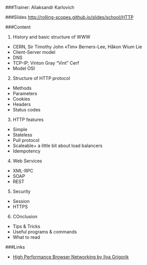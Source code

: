 ###Trainer: Aliaksandr Karlovich

###Slides
http://rolling-scopes.github.io/slides/school/HTTP

###Content
1. History and basic structure of WWW
  - CERN, Sir Timothy John «Tim» Berners-Lee, Håkon Wium Lie
  - Client-Server model
  - DNS
  - TCP-IP; Vinton Gray “Vint” Cerf
  - Model OSI

2. Structure of HTTP protocol
  - Methods
  - Parameters
  - Cookies
  - Headers
  - Status codes

3. HTTP features
  - Simple
  - Stateless
  - Pull protocol
  - Scaleable+ a little bit about load balancers
  - Idempotency

4. Web Services
  - XML-RPC
  - SOAP
  - REST

5. Security
  - Session
  - HTTPS

6. COnclusion
  - Tips & Tricks
  - Useful programs & commands 
  - What to read

###Links
- [High Performance Browser Networking by Ilya Grigorik](http://chimera.labs.oreilly.com/books/1230000000545)